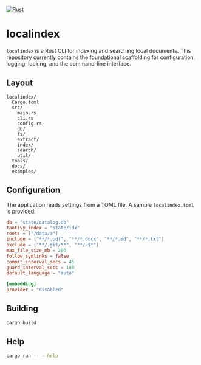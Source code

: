 [![Rust](https://github.com/gaspardpetit/localindex/actions/workflows/rust.yml/badge.svg)](https://github.com/gaspardpetit/localindex/actions/workflows/rust.yml)
# localindex

`localindex` is a Rust CLI for indexing and searching local documents. This repository currently contains the foundational scaffolding for configuration, logging, locking, and the command-line interface.

## Layout

```
localindex/
  Cargo.toml
  src/
    main.rs
    cli.rs
    config.rs
    db/
    fs/
    extract/
    index/
    search/
    util/
  tools/
  docs/
  examples/
```

## Configuration

The application reads settings from a TOML file. A sample `localindex.toml` is provided:

```toml
db = "state/catalog.db"
tantivy_index = "state/idx"
roots = ["/data/a"]
include = ["**/*.pdf", "**/*.docx", "**/*.md", "**/*.txt"]
exclude = ["**/.git/**", "**/~$*"]
max_file_size_mb = 200
follow_symlinks = false
commit_interval_secs = 45
guard_interval_secs = 180
default_language = "auto"

[embedding]
provider = "disabled"
```

## Building

```bash
cargo build
```

## Help

```bash
cargo run -- --help
```
